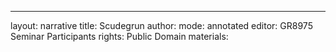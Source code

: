 ---
layout: narrative
title: Scudegrun
author:
mode: annotated
editor: GR8975 Seminar Participants
rights: Public Domain
materials: 